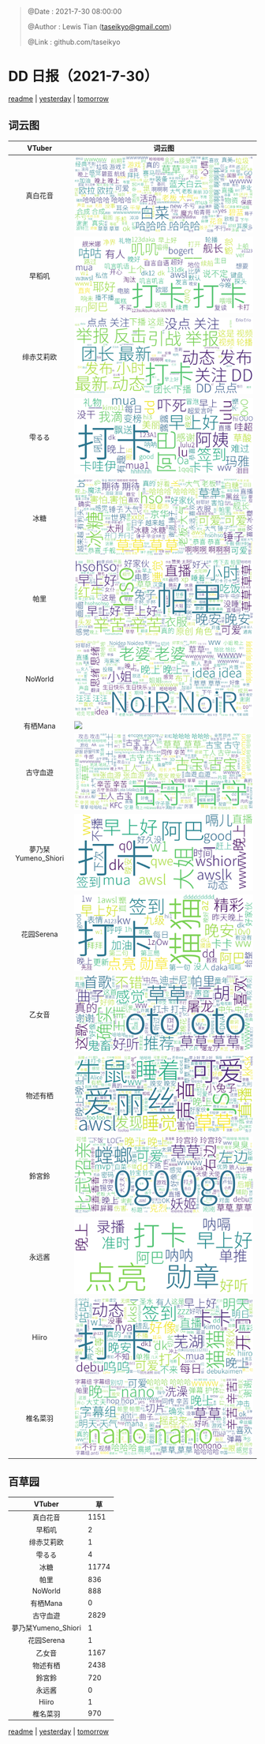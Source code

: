 > @Date    : 2021-7-30 08:00:00
>
> @Author  : Lewis Tian (taseikyo@gmail.com)
>
> @Link    : github.com/taseikyo

# DD 日报（2021-7-30）

[readme](../README.md) | [yesterday](2021-7-29.md) | [tomorrow](2021-7-31.md)

## 词云图

|VTuber|词云图|
|:-:|-|
|真白花音|![](../../images/daily/21402309_2021-7-30_purge_wordcloud.png)|
|早稻叽|![](../../images/daily/41682_2021-7-30_purge_wordcloud.png)|
|绯赤艾莉欧|![](../../images/daily/21396545_2021-7-30_purge_wordcloud.png)|
|雫るる|![](../../images/daily/21013446_2021-7-30_purge_wordcloud.png)|
|冰糖|![](../../images/daily/876396_2021-7-30_purge_wordcloud.png)|
|帕里|![](../../images/daily/4895312_2021-7-30_purge_wordcloud.png)|
|NoWorld|![](../../images/daily/21448649_2021-7-30_purge_wordcloud.png)|
|有栖Mana|![](../../images/daily/6542258_2021-7-30_purge_wordcloud.png)|
|古守血遊|![](../../images/daily/8725120_2021-7-30_purge_wordcloud.png)|
|夢乃栞Yumeno_Shiori|![](../../images/daily/14052636_2021-7-30_purge_wordcloud.png)|
|花园Serena|![](../../images/daily/14327465_2021-7-30_purge_wordcloud.png)|
|乙女音|![](../../images/daily/21320551_2021-7-30_purge_wordcloud.png)|
|物述有栖|![](../../images/daily/21449083_2021-7-30_purge_wordcloud.png)|
|鈴宮鈴|![](../../images/daily/21685677_2021-7-30_purge_wordcloud.png)|
|永远酱|![](../../images/daily/21701071_2021-7-30_purge_wordcloud.png)|
|Hiiro|![](../../images/daily/21919321_2021-7-30_purge_wordcloud.png)|
|椎名菜羽|![](../../images/daily/22347054_2021-7-30_purge_wordcloud.png)|

## 百草园

|VTuber|草|
|:-:|-|
|真白花音|1151|
|早稻叽|2|
|绯赤艾莉欧|1|
|雫るる|4|
|冰糖|11774|
|帕里|836|
|NoWorld|888|
|有栖Mana|0|
|古守血遊|2829|
|夢乃栞Yumeno_Shiori|1|
|花园Serena|1|
|乙女音|1167|
|物述有栖|2438|
|鈴宮鈴|720|
|永远酱|0|
|Hiiro|1|
|椎名菜羽|970|

[readme](../README.md) | [yesterday](2021-7-29.md) | [tomorrow](2021-7-31.md)
